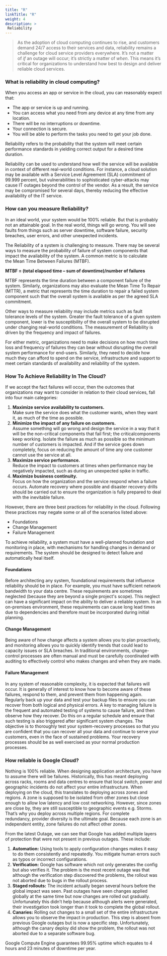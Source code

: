 ```yaml
---
title: "R"
linkTitle: "R"
weight: 4
description: >
 Reliability
---
```


<!-- {{% pageinfo %}}
Reliability
{{% /pageinfo %}} -->

>As the adoption of cloud computing continues to rise, and customers demand 24/7 access to their services and data, reliability remains a challenge for cloud service providers everywhere. It’s not a matter of *if* an outage will occur; it’s strictly a matter of *when*. This means it’s critical for organizations to understand how best to design and deliver reliable cloud services. 
>

### What is reliability in cloud computing?

When you access an app or service in the cloud, you can reasonably expect that:
- The app or service is up and running.
- You can access what you need from any device at any time from any location.
- There will be no interruptions or downtime.
- Your connection is secure.
- You will be able to perform the tasks you need to get your job done. 

Reliability refers to the probability that the system will meet certain performance standards in yielding correct output for a desired time duration.

Reliability can be used to understand how well the service will be available in context of different real-world conditions. For instance, a cloud solution may be available with a Service Level Agreement (SLA) commitment of 99.999 percent, but vulnerabilities to sophisticated cyber-attacks may cause IT outages beyond the control of the vendor. As a result, the service may be compromised for several days, thereby reducing the effective availability of the IT service.


### How can you measure Reliability?

In an ideal world, your system would be 100% reliable. But that is probably not an attainable goal. In the real world, things will go wrong. You will see faults from things such as server downtime, software failure, security breaches, user errors, and other unexpected incidents. 

The Reliability of a system is challenging to measure. There may be several ways to measure the probability of failure of system components that impact the availability of the system.
A common metric is to calculate the Mean Time Between Failures (MTBF).

**MTBF = (total elapsed time – sum of downtime)/number of failures**

MTBF represents the time duration between a component failure of the system. Similarly, organizations may also evaluate the Mean Time To Repair (MTTR), a metric that represents the time duration to repair a failed system component such that the overall system is available as per the agreed SLA commitment.

Other ways to measure reliability may include metrics such as fault tolerance levels of the system. Greater the fault tolerance of a given system component, lower is the susceptibility of the overall system to be disrupted under changing real-world conditions.
The measurement of Reliability is driven by the frequency and impact of failures.

For either metric, organizations need to make decisions on how much time loss and frequency of failures they can bear without disrupting the overall system performance for end-users. Similarly, they need to decide how much they can afford to spend on the service, infrastructure and support to meet certain standards of availability and reliability of the system.

### How To Achieve Reliability In The Cloud?

If we accept the fact failures will occur, then the outcomes that organizations may want to consider in relation to their cloud services, fall into four main categories:
1. **Maximize service availability to customers.**               
	Make sure the service does what the customer wants, when they want it, as much of the time as possible.
2. **Minimize the impact of any failure on customers.**                      
	Assume something will go wrong and design the service in a way that it will be the non-critical components that fail first; the criticalcomponents keep working. Isolate the failure as much as possible so the minimum number of customers is impacted. And if the service goes down completely, focus on reducing the amount of time any one customer cannot use the service at all.
3. **Maximize service performance.**                     
	Reduce the impact to customers at times when performance may be negatively impacted, such as during an unexpected spike in traffic.
4. **Maximize business continuity.**                           
	Focus on how the organization and the service respond when a failure occurs. Automate recovery where possible and disaster recovery drills should be carried out to ensure the organization is fully prepared to deal with the inevitable failure.

However, there are three best practices for reliability in the cloud. Following these practices may negate some or all of the scenarios listed above:
- Foundations
- Change Management
- Failure Management

To achieve reliability, a system must have a well-planned foundation and monitoring in place, with mechanisms for handling changes in demand or requirements. The system should be designed to detect failure and automatically heal itself.

#### Foundations

Before architecting any system, foundational requirements that influence reliability should be in place. For example, you must have sufficient network bandwidth to your data centre. These requirements are sometimes neglected (because they are beyond a single project's scope). This neglect can have a significant impact on the ability to deliver a reliable system. In an on-premises environment, these requirements can cause long lead times due to dependencies and therefore must be incorporated during initial planning.

#### Change Management

Being aware of how change affects a system allows you to plan proactively, and monitoring allows you to quickly identify trends that could lead to capacity issues or SLA breaches. In traditional environments, change-control processes are often manual and must be carefully coordinated with auditing to effectively control who makes changes and when they are made.

#### Failure Management

In any system of reasonable complexity, it is expected that failures will occur. It is generally of interest to know how to become aware of these failures, respond to them, and prevent them from happening again.
Regularly back up your data and test your backup files to ensure you can recover from both logical and physical errors. A key to managing failure is the frequent and automated testing of systems to cause failure, and then observe how they recover. Do this on a regular schedule and ensure that such testing is also triggered after significant system changes.
The objective is to thoroughly test your system-recovery processes so that you are confident that you can recover all your data and continue to serve your customers, even in the face of sustained problems. Your recovery processes should be as well exercised as your normal production processes.


### How reliable is Google Cloud?

Nothing is 100% reliable. When designing application architecture, you have to assume there will be failures. Historically, this has meant deploying across racks, rooms and data centres to ensure that local switch, power and geographic incidents do not affect your entire infrastructure.
When deploying on the cloud, this translates to deploying across zones and regions. A zone is supposed to be isolated from other zones but close enough to allow low latency and low cost networking. However, since zones are close by, they are still susceptible to geographic events e.g. Storms. That’s why you deploy across multiple regions. For complete redundancy, provider diversity is the ultimate goal.
Because each zone is an independent entity, zone failures do not affect other zones.

From the latest Outage, we can see that Google has added multiple layers of protection that were not present in previous outages. These include:
1. **Automation:** Using tools to apply configuration changes makes it easy to do them consistently and repeatedly. You mitigate human errors such as typos or incorrect configurations.
2. **Verification:** Google has software which not only generates the config but also verifies it. The problem is the most recent outage was that although the verification step discovered the problems, the rollout was not aborted due to bugs in the rollout process.
3. **Staged rollouts:** The incident actually began several hours before the global impact was seen. Past outages have seen changes applied globally at the same time but now changes are rolled out gradually. Unfortunately this didn’t help because although alerts were generated, their investigation took longer than it took to complete the global rollout.
4. **Canaries:** Rolling out changes to a small set of the entire infrastructure allows you to observe the impact in production. This step is absent from previous Google outages but is now a specific step. Unfortunately, although the canary deploy did show the problem, the rollout was not aborted due to a separate software bug.

Google Compute Engine guarantees 99.95% uptime which equates to 4 hours and 23 minutes of downtime per year.

